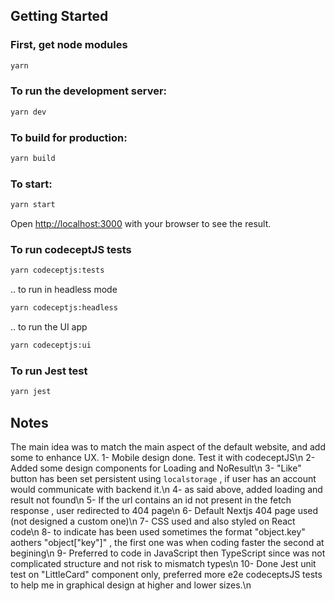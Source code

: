 ## Getting Started

### First, get node modules

```bash
yarn
```

### To run the development server:

```bash
yarn dev
```

### To build for production:

```bash
yarn build
```

### To start:

```bash
yarn start
```

Open [http://localhost:3000](http://localhost:3000) with your browser to see the result.

### To run codeceptJS tests

```bash
yarn codeceptjs:tests
```

.. to run in headless mode

```bash
yarn codeceptjs:headless
```

.. to run the UI app

```bash
yarn codeceptjs:ui
```

### To run Jest test

```bash
yarn jest
```

## Notes

The main idea was to match the main aspect of the default website, and add some to enhance UX.
1- Mobile design done. Test it with codeceptJS\n
2- Added some design components for Loading and NoResult\n
3- "Like" button has been set persistent using `localstorage` , if user has an account would communicate with backend it.\n
4- as said above, added loading and result not found\n
5- If the url contains an id not present in the fetch response , user redirected to 404 page\n
6- Default Nextjs 404 page used (not designed a custom one)\n
7- CSS used and also styled on React code\n
8- to indicate has been used sometimes the format "object.key" aothers "object["key"]" , the first one was when coding faster the second at begining\n
9- Preferred to code in JavaScript then TypeScript since was not complicated structure and not risk to mismatch types\n
10- Done Jest unit test on "LittleCard" component only, preferred more e2e codeceptsJS tests to help me in graphical design at higher and lower sizes.\n
